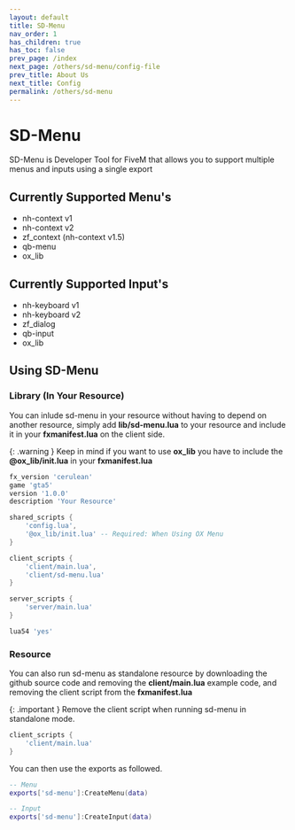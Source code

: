 ```yaml
---
layout: default
title: SD-Menu
nav_order: 1
has_children: true
has_toc: false
prev_page: /index
next_page: /others/sd-menu/config-file
prev_title: About Us
next_title: Config
permalink: /others/sd-menu
---
```


# SD-Menu

SD-Menu is Developer Tool for FiveM that allows you to support multiple menus and inputs using a single export

## Currently Supported Menu's
- nh-context v1
- nh-context v2
- zf_context (nh-context v1.5)
- qb-menu
- ox_lib

## Currently Supported Input's
- nh-keyboard v1
- nh-keyboard v2
- zf_dialog
- qb-input
- ox_lib

## Using SD-Menu

### Library (In Your Resource)
You can inlude sd-menu in your resource without having to depend on another resource, simply add **lib/sd-menu.lua** to your resource and include it in your **fxmanifest.lua** on the client side.

{: .warning }
Keep in mind if you want to use **ox_lib** you have to include the **@ox_lib/init.lua** in your **fxmanifest.lua**

```lua
fx_version 'cerulean'
game 'gta5'
version '1.0.0'
description 'Your Resource'

shared_scripts {
    'config.lua',
    '@ox_lib/init.lua' -- Required: When Using OX Menu
}

client_scripts {
    'client/main.lua',
    'client/sd-menu.lua'
}

server_scripts {
    'server/main.lua'
}

lua54 'yes'
```

### Resource
You can also run sd-menu as standalone resource by downloading the github source code and removing the **client/main.lua** example code, and removing the client script from the **fxmanifest.lua**

{: .important }
Remove the client script when running sd-menu in standalone mode.

```lua
client_scripts {
    'client/main.lua'
}
```

You can then use the exports as followed.
```lua
-- Menu
exports['sd-menu']:CreateMenu(data)

-- Input
exports['sd-menu']:CreateInput(data)
```